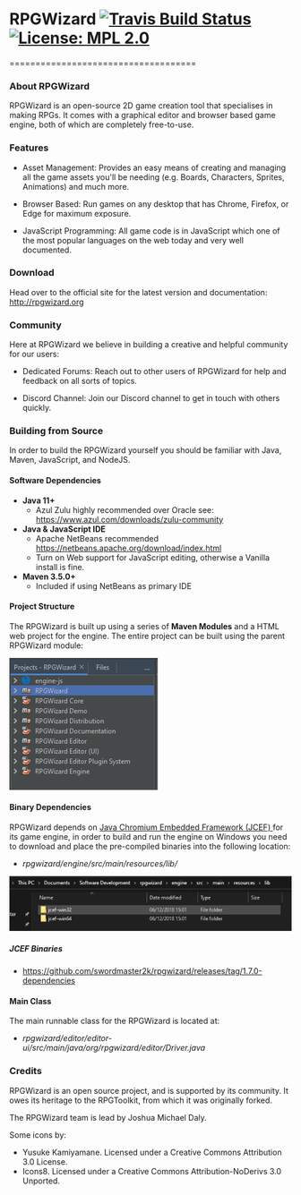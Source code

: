 # RPGWizard [![Travis Build Status](https://api.travis-ci.org/swordmaster2k/rpgwizard.svg?branch=develop)](https://travis-ci.org/swordmaster2k/rpgwizard) [![License: MPL 2.0](https://img.shields.io/badge/License-MPL%202.0-brightgreen.svg)](https://opensource.org/licenses/MPL-2.0)

====================================

### About RPGWizard
RPGWizard is an open-source 2D game creation tool that specialises in making RPGs. It comes with a graphical editor and browser based game engine, both of which are completely free-to-use.

### Features
- Asset Management: Provides an easy means of creating and managing all the game assets you'll be needing (e.g. Boards, Characters, Sprites, Animations) and much more.

- Browser Based: Run games on any desktop that has Chrome, Firefox, or Edge for maximum exposure.

- JavaScript Programming: All game code is in JavaScript which one of the most popular languages on the web today and very well documented.

### Download
Head over to the official site for the latest version and documentation: http://rpgwizard.org

### Community
Here at RPGWizard we believe in building a creative and helpful community for our users:

- Dedicated Forums: Reach out to other users of RPGWizard for help and feedback on all sorts of topics.

- Discord Channel: Join our Discord channel to get in touch with others quickly.

### Building from Source
In order to build the RPGWizard yourself you should be familiar with Java, Maven, JavaScript, and NodeJS.

#### Software Dependencies
* **Java 11+**
  * Azul Zulu highly recommended over Oracle see: https://www.azul.com/downloads/zulu-community
* **Java & JavaScript IDE**
  * Apache NetBeans recommended https://netbeans.apache.org/download/index.html
  * Turn on Web support for JavaScript editing, otherwise a Vanilla install is fine.
* **Maven 3.5.0+**
  * Included if using NetBeans as primary IDE

#### Project Structure
The RPGWizard is built up using a series of **Maven Modules** and a HTML web project
for the engine. The entire project can be built using the parent RPGWizard module:

![Parent Module](images/readme-building-1.png)

#### Binary Dependencies
RPGWizard depends on [Java Chromium Embedded Framework (JCEF) ](https://github.com/chromiumembedded/java-cef)
for its game engine, in order to build and run the engine on Windows you need
to download and place the pre-compiled binaries into the following location:

* _rpgwizard/engine/src/main/resources/lib/_

![JCEF Binaries](images/readme-building-2.png)


##### JCEF Binaries
* https://github.com/swordmaster2k/rpgwizard/releases/tag/1.7.0-dependencies

#### Main Class
The main runnable class for the RPGWizard is located at:

* _rpgwizard/editor/editor-ui/src/main/java/org/rpgwizard/editor/Driver.java_

### Credits
RPGWizard is an open source project, and is supported by its community. It owes its heritage to the RPGToolkit, from which it was originally forked.

The RPGWizard team is lead by Joshua Michael Daly.

Some icons by:

* Yusuke Kamiyamane. Licensed under a Creative Commons Attribution 3.0 License.
* Icons8. Licensed under a Creative Commons Attribution-NoDerivs 3.0 Unported.
